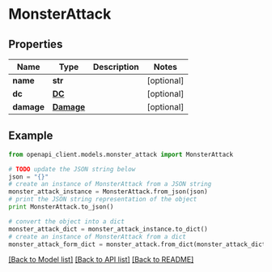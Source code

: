 # MonsterAttack


## Properties
Name | Type | Description | Notes
------------ | ------------- | ------------- | -------------
**name** | **str** |  | [optional] 
**dc** | [**DC**](DC.md) |  | [optional] 
**damage** | [**Damage**](Damage.md) |  | [optional] 

## Example

```python
from openapi_client.models.monster_attack import MonsterAttack

# TODO update the JSON string below
json = "{}"
# create an instance of MonsterAttack from a JSON string
monster_attack_instance = MonsterAttack.from_json(json)
# print the JSON string representation of the object
print MonsterAttack.to_json()

# convert the object into a dict
monster_attack_dict = monster_attack_instance.to_dict()
# create an instance of MonsterAttack from a dict
monster_attack_form_dict = monster_attack.from_dict(monster_attack_dict)
```
[[Back to Model list]](../README.md#documentation-for-models) [[Back to API list]](../README.md#documentation-for-api-endpoints) [[Back to README]](../README.md)


